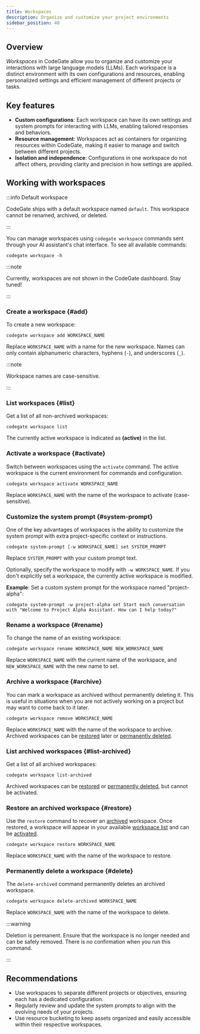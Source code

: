 ```yaml
---
title: Workspaces
description: Organize and customize your project environments
sidebar_position: 40
---
```


## Overview

_Workspaces_ in CodeGate allow you to organize and customize your interactions
with large language models (LLMs). Each workspace is a distinct environment with
its own configurations and resources, enabling personalized settings and
efficient management of different projects or tasks.

## Key features

- **Custom configurations**: Each workspace can have its own settings and system
  prompts for interacting with LLMs, enabling tailored responses and behaviors.
- **Resource management**: Workspaces act as containers for organizing resources
  within CodeGate, making it easier to manage and switch between different
  projects.
- **Isolation and independence**: Configurations in one workspace do not affect
  others, providing clarity and precision in how settings are applied.

## Working with workspaces

:::info Default workspace

CodeGate ships with a default workspace named `default`. This workspace cannot
be renamed, archived, or deleted.

:::

You can manage workspaces using `codegate workspace` commands sent through your
AI assistant's chat interface. To see all available commands:

```plain
codegate workspace -h
```

:::note

Currently, workspaces are not shown in the CodeGate dashboard. Stay tuned!

:::

### Create a workspace {#add}

To create a new workspace:

```plain
codegate workspace add WORKSPACE_NAME
```

Replace `WORKSPACE_NAME` with a name for the new workspace. Names can only
contain alphanumeric characters, hyphens (`-`), and underscores (`_`).

:::note

Workspace names are case-sensitive.

:::

### List workspaces {#list}

Get a list of all non-archived workspaces:

```plain
codegate workspace list
```

The currently active workspace is indicated as **(active)** in the list.

### Activate a workspace {#activate}

Switch between workspaces using the `activate` command. The active workspace is
the current environment for commands and configuration.

```plain
codegate workspace activate WORKSPACE_NAME
```

Replace `WORKSPACE_NAME` with the name of the workspace to activate
(case-sensitive).

### Customize the system prompt {#system-prompt}

One of the key advantages of workspaces is the ability to customize the system
prompt with extra project-specific context or instructions.

```plain
codegate system-prompt [-w WORKSPACE_NAME] set SYSTEM_PROMPT
```

Replace `SYSTEM_PROMPT` with your custom prompt text.

Optionally, specify the workspace to modify with `-w WORKSPACE_NAME`. If you
don't explicitly set a workspace, the currently active workspace is modified.

**Example**: Set a custom system prompt for the workspace named "project-alpha":

```plain
codegate system-prompt -w project-alpha set Start each conversation with "Welcome to Project Alpha Assistant. How can I help today?"
```

### Rename a workspace {#rename}

To change the name of an existing workspace:

```plain
codegate workspace rename WORKSPACE_NAME NEW_WORKSPACE_NAME
```

Replace `WORKSPACE_NAME` with the current name of the workspace, and
`NEW_WORKSPACE_NAME` with the new name to set.

### Archive a workspace {#archive}

You can mark a workspace as archived without permanently deleting it. This is
useful in situations when you are not actively working on a project but may want
to come back to it later.

```plain
codegate workspace remove WORKSPACE_NAME
```

Replace `WORKSPACE_NAME` with the name of the workspace to archive. Archived
workspaces can be [restored](#restore) later or [permanently deleted](#delete).

### List archived workspaces {#list-archived}

Get a list of all archived workspaces:

```plain
codegate workspace list-archived
```

Archived workspaces can be [restored](#restore) or
[permanently deleted](#delete), but cannot be activated.

### Restore an archived workspace {#restore}

Use the `restore` command to recover an [archived](#archive) workspace. Once
restored, a workspace will appear in your available [workspace list](#list) and
can be [activated](#activate).

```plain
codegate workspace restore WORKSPACE_NAME
```

Replace `WORKSPACE_NAME` with the name of the workspace to restore.

### Permanently delete a workspace {#delete}

The `delete-archived` command permanently deletes an archived workspace.

```plain
codegate workspace delete-archived WORKSPACE_NAME
```

Replace `WORKSPACE_NAME` with the name of the workspace to delete.

:::warning

Deletion is permanent. Ensure that the workspace is no longer needed and can be
safely removed. There is no confirmation when you run this command.

:::

## Recommendations

- Use workspaces to separate different projects or objectives, ensuring each has
  a dedicated configuration.
- Regularly review and update the system prompts to align with the evolving
  needs of your projects.
- Use resource bucketing to keep assets organized and easily accessible within
  their respective workspaces.

